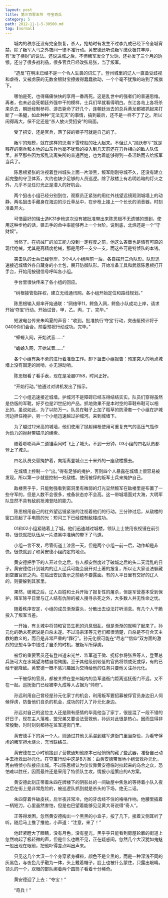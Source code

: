 ```yaml
---
layout: post
title: 第三百零五节　夺宝奇兵
category: 5
path: 2012-11-1-5-30500.md
tag: [normal]
---
```


　　城内的秩序还没有完全恢复，杀人，抢劫时有发生不过李九成已经下令全城宵禁，除了叛军人马之外夜间一律不准行动。黄安德还听说叛军缴获极其丰厚，有“发了横财”的说法。还说进城之后，不但叛军发全了欠饷，还补发了三个月的饷银。还分了很多战利品，很多官兵已经改弦易张，当了叛军。

　　“造反”在明末已经不是一个令人生畏的词汇了。登州城里的辽人一直备受歧视和虐待，又被虏获的无数金银财宝撩拨得蠢蠢欲动，一个个毫不犹豫的站到了叛旗下。

　　哪怕是死，也得痛痛快快的享用一番再死。这是乱世中的强者们的普遍思维。再者，也未必会死朝廷外强中干的模样，士兵们早就看得明白。东江各岛上各将杀来杀去，朝廷经制参将、游击毙命了好几个，连朝廷派去的总兵黄龙都被抓起来打断了一条腿，如此种种“无法无天”的事情，搞到最后，还不是一样不了了之。所以闹得再大，保不定还是“杀人放火受招安”的局面。

　　受了招安，还是官兵，落了袋的银子可就是自己的了。

　　叛军的规模，就在这样的思潮下雪球般的壮大起来。不但辽人“踊跃参军”就是残存的南兵和本地的山东兵也毫不犹豫的投入到几天前还在刀兵相向的敌人队伍里。甚至那些因为叛乱流离失所的普通百姓，也为着能够得到一条活路而去给叛军当兵了。

　　陈思根紧张的注视着登州城头上面一片漆黑，叛军刚刚夺城不久，还没有建立起完整的守卫体系，大约也缺少足够的人员巡逻。除了敌楼上有若明若暗的灯火之外，几乎不见任灯光正是潜入的好机会。

　　两个狙击小组已经分别到位，观察员正紧张的用红外线望远镜观测城墙上的动静，两名狙击手藏身在海边的沙丘草丛中，在步枪上接上一个长长的消音器。时刻准备开火。

　　可惜最好的瑞士造K31步枪这次没有被批准带出来陈思根不无遗憾的想到，使用这种步枪的话，狙击手的命中率能够再上一个台阶。说到底，北炜还是一个“守财奴”。

　　当然了。在机械厂的加工能力没到一定程度之前，他这么吝啬也是情有可原的现代枪械，尤其是高精度枪械，那是用坏一支少一支。而这些可是特侦队的本钱。

　　突击队的士兵已经登岸，3个4人小组两前一后，各自摆开三角队形。队形迅速接近城墙外各自藏身的小土包，展开防御队形。开始准备工具和武器陈思根打开手台，开始用按键信号呼叫各小组。

　　手台里很快传来了各小组的回应。

　　“树根接管指挥权，建立无线通讯网。各小组开始定位和路线规划。”

　　陈思根输入频率开始通联：“网络甲11，鳄鱼入网，鳄鱼小队成功上岸，请求开始‘夺宝’行动。开始试音，甲，乙。丙，丁，完毕。”

　　短波电台传来朱鸣夏的声音：“收到。批准执行‘夺宝’行动，突击艇预计将于0400你们会合。前委预祝行动成功。完毕。”

　　“蝾螈入网，开始试音……”

　　“蟾蜍入网，开始试音……”

　　各个小组有条不紊的进行着准备工作。卸下狙击小组报告：预定突入的地点城墙上没有固定的岗哨，亦无游动哨。

　　陈思根看了看手表，现在是凌晨0158，时间正好。

　　“开始行动。”他通过对讲机发出了指示。

　　二个小组迅速接近城墙。护城河不是障碍已经冻得结结实实。队员们穿得虽然是仿版的军靴，好歹也是21世纪的产品，抓地效果不是本时空的草鞋布鞋可以相比的。虽说如此，为了以防万一。队员在鞋子上加了稻草的防滑套一个小组在护城河边担任掩护，另一个小组迅速越过护城河。来到城墙下。

　　为了越过12米高的城墙，他们使用了抛射绳枪使用可重复充气的高压气瓶作为动力的抛射带锚爪的绳索。

　　随着嘭嘭两声二道锚索同时飞上了城头。不到一分钟，03小组的四名队员都登上了城头。

　　四名队员交替掩护着，向距离登城点三十米外的一座敌楼摸去。

　　在城墙上控制一个“出。”得有足够的掩护，否则四个人暴露在城墙上很容易被发现。所以第一步就是控制一处敌楼。使用被俘的叛军士兵来掩护自己。

　　敌楼黑乎乎，只能勉强看到窗洞里有微弱的灯光显然叛军在敌楼里是布置了一些守军的，但是人数不会很多，戒备状态亦不会高。这一带城墙面对大海，大明军队显然不具有敌前抢滩登陆的能力。

　　陈思根用自己的红外望远镜紧张的注视着他们的行动。三分钟过后，从敌楼的窗口亮起了手电筒的光：短闪三下已经控制敌楼成功。

　　01和02小组紧随着上了城。他们迅速越过城楼，领队上士使用夜视镜在前引导，很快就把队伍从一片漆黑中准确的带下了马道。

　　小组一言不发，尽管街道上漆黑一天，但是两个小组一前一后，动作却是非快。很快就到了和黄安德小组约定的地点。

　　黄安德把手下的人开过会之后，各人都安然度过了破城之后的头二天混乱的日子。黄安德估计到城内的辽人辽兵可能会展开对土著的报复，所以让大家设法躲藏到空置官房之内。在贴出安民告示之前绝不要露面。有的人平日里有交好的辽人的，则要躲到其家里。

　　果然，破城之后，辽人百姓和士兵开始了报复性的屠杀，但是军营基本受到保护，降军除平日里与辽人结有仇隙的被人搜寻杀死之外，大多数人并无性命之忧。

　　随着秩序安定，小组的成员渐渐露头，分散出去设法打听消息。有几个人干脆投入了叛军当差。

　　一开始，有关城中将领和官员生死的消息很乱，但是渐渐的就明了起来了。孙元化的确未死据说是自杀未遂。不过冯宗泽等元老们都很清楚，自杀是不符合天主教的教义的，而且是非常严重的“罪行”。孙元化很可能在“尽忠”“信仰”双方面的激烈的思想斗争中错过了自杀的时机，被叛军所俘虏。

　　被俘的重要官员还有登州道宋光兰、监军道王徵、抚标参将张焘等人，登莱总兵张可大在水城望海楼自缢殉国。至于其他级别较低的官员将领或死或俘，有的已经干脆降敌。黄安德一概不感兴趣因为交待给他的任务只要他关注孙元化。

　　一干被俘的官员，都被关押在登州城内的监军道衙门距离巡抚衙门不远，又不在一起。巡抚衙门已经被李九成等人占据为“帅府”。

　　孙远利用自己曾经是孙元化家丁的机会，利用叛军要招募被俘官员身边旧人伺候俘虏，防备他们自杀的机会，成功的打入了孙元化身边。

　　孙远对自己的这位主人还是颇有感情的毕竟他当了家丁，很是混了一段不错的好日子，现在主人落难，盟兄弟又要设法营救他，孙远对此很是热心。因而显得非常殷勤，时时刻刻都待在监军道衙门里。

　　黄安德手下的另一个人，则通过其他关系混到建军道衙门里当杂役，为看守俘虏的叛军担水烧火，充当联络员。

　　黄安德在三小时前接到了营救通知他原本已经悄悄的藏了些武器，准备自己动手去抢救出孙元化。在夺宝行动中这是B方案：由黄安德带当地小组营救孙元化，再由特侦小队接应出城。不过陈思根认为仅仅靠黄安德临时拉起来的乌合之众，恐怕难以胜任，因而最终还是采用了特侦队主攻，情报小组策应的A方案。

　　黄安德此刻正带着朱四在牌楼下的阴影处的一间破屋中焦急的等待着小队入夜之后在街上是非常危险的，被巡逻队抓到就是杀头的下场，绝无二话。

　　朱四穿着件破皮袄，后半夜非常冷，他的牙齿经不住的咯咯作响。他腰里插着一柄短刀，心里虽然害怕，但是也巴望着能够见见黄大哥说得“奇人”。

　　正等得发困，忽然黄安德掏出一个黑黑的小盒子，按了几下，接着又侧耳听了听。随后马上推了推他，小声道：“注意，来了！”

　　他赶紧瞪大了眼睛，没有月色，没有星光，黑乎乎只能看到房屋轮廓的街道上忽然响起了极轻微的声，但是什么也瞧不见，正在疑惑间，忽然几个大汉犹如鬼魅一般出现在眼前，把他吓得差点叫出声来。

　　只见这几个大汉一个个身穿紧身裤褂，颜色不是全黑的，而是一种深浅不同的灰黑色，与夜色几乎融为一体，头上戴着帽子，脸上也被什么蒙住，只露出眼睛。领头的一个，双眼的部队绑着两个圆筒子看着十分稀奇。

　　黄安德迎了上去：“夺宝！”

　　“奇兵！”